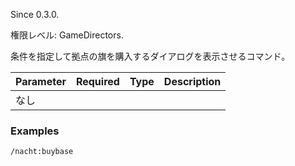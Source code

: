 Since 0.3.0.

権限レベル: GameDirectors.

条件を指定して拠点の旗を購入するダイアログを表示させるコマンド。

| Parameter | Required | Type | Description |
| --------- | :------: | ---- | ----------- |
| なし      |

### Examples

```
/nacht:buybase
```
